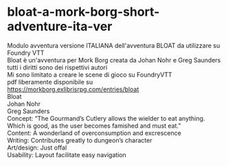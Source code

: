 # bloat-a-mork-borg-short-adventure-ita-ver
 Modulo avventura versione ITALIANA dell'avventura BLOAT da utilizzare su Foundry VTT
 <br>
 Bloat è un'avventura per Mork Borg creata da Johan Nohr e Greg Saunders
 <br>
 tutti i diritti sono dei rispettivi autori
 <br>
 Mi sono limitato a creare le scene di gioco su FoundryVTT
<br>
pdf liberamente disponibile su https://morkborg.exlibrisrpg.com/entries/bloat
<br>
Bloat <br>
Johan Nohr <br>
Greg Saunders <br>
Concept: “The Gourmand’s Cutlery allows the wielder to eat anything. Which is good, as the user becomes famished and must eat.” <br>
Content: A wonderland of overconsumption and excrescence <br>
Writing: Contributes greatly to dungeon’s character <br>
Art/design: Just offal <br>
Usability: Layout facilitate easy navigation

